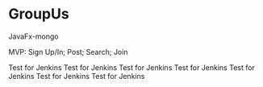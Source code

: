 # GroupUs

JavaFx-mongo

MVP: Sign Up/In; Post; Search; Join

Test for Jenkins
Test for Jenkins
Test for Jenkins
Test for Jenkins
Test for Jenkins
Test for Jenkins
Test for Jenkins
